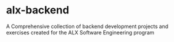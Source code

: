 # alx-backend
A Comprehensive collection of backend development projects and exercises created for the ALX Software Engineering program
